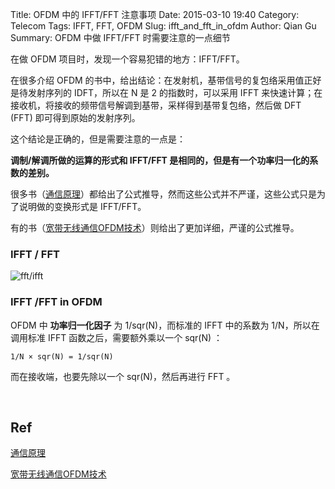 Title: OFDM 中的 IFFT/FFT 注意事项
Date: 2015-03-10 19:40
Category: Telecom
Tags: IFFT, FFT, OFDM
Slug: ifft_and_fft_in_ofdm
Author: Qian Gu
Summary: OFDM 中做 IFFT/FFT 时需要注意的一点细节

在做 OFDM 项目时，发现一个容易犯错的地方：IFFT/FFT。

在很多介绍 OFDM 的书中，给出结论：在发射机，基带信号的复包络采用值正好是待发射序列的 IDFT，所以在 N 是 2 的指数时，可以采用 IFFT 来快速计算；在接收机，将接收的频带信号解调到基带，采样得到基带复包络，然后做 DFT (FFT) 即可得到原始的发射序列。

这个结论是正确的，但是需要注意的一点是：

**调制/解调所做的运算的形式和 IFFT/FFT 是相同的，但是有一个功率归一化的系数的差别。**

很多书（[通信原理][book1]）都给出了公式推导，然而这些公式并不严谨，这些公式只是为了说明做的变换形式是 IFFT/FFT。

有的书（[宽带无线通信OFDM技术][book2]）则给出了更加详细，严谨的公式推导。

### IFFT / FFT

![fft/ifft](http://guqian110.github.io/images/xilinx_fft_core_notes/theory.png)

### IFFT /FFT in OFDM

OFDM 中 **功率归一化因子** 为 1/sqr(N)，而标准的 IFFT 中的系数为 1/N，所以在调用标准 IFFT 函数之后，需要额外乘以一个 sqr(N) ：

`1/N × sqr(N) = 1/sqr(N)`

而在接收端，也要先除以一个 sqr(N)，然后再进行 FFT 。

<br>

[book1]: http://book.douban.com/subject/1446684/
[book2]: http://book.douban.com/subject/1140934/

## Ref

[通信原理][book1]

[宽带无线通信OFDM技术][book2]
